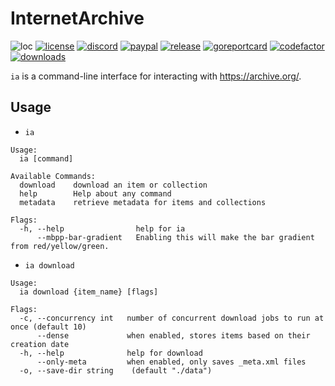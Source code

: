 # InternetArchive

![loc](https://sloc.xyz/github/nektro/internetarchive)
[![license](https://img.shields.io/github/license/nektro/internetarchive.svg)](https://github.com/nektro/internetarchive/blob/master/LICENSE)
[![discord](https://img.shields.io/discord/551971034593755159.svg?logo=discord)](https://discord.gg/P6Y4zQC)
[![paypal](https://img.shields.io/badge/donate-paypal-009cdf?logo=paypal)](https://paypal.me/nektro)
[![release](https://img.shields.io/github/v/release/nektro/internetarchive)](https://github.com/nektro/internetarchive/releases/latest)
[![goreportcard](https://goreportcard.com/badge/github.com/nektro/internetarchive)](https://goreportcard.com/report/github.com/nektro/internetarchive)
[![codefactor](https://www.codefactor.io/repository/github/nektro/internetarchive/badge)](https://www.codefactor.io/repository/github/nektro/internetarchive)
[![downloads](https://img.shields.io/github/downloads/nektro/internetarchive/total.svg)](https://github.com/nektro/internetarchive/releases)

`ia` is a command-line interface for interacting with https://archive.org/.

## Usage

- `ia`
```
Usage:
  ia [command]

Available Commands:
  download    download an item or collection
  help        Help about any command
  metadata    retrieve metadata for items and collections

Flags:
  -h, --help                help for ia
      --mbpp-bar-gradient   Enabling this will make the bar gradient from red/yellow/green.
```

- `ia download`
```
Usage:
  ia download {item_name} [flags]

Flags:
  -c, --concurrency int   number of concurrent download jobs to run at once (default 10)
      --dense             when enabled, stores items based on their creation date
  -h, --help              help for download
      --only-meta         when enabled, only saves _meta.xml files
  -o, --save-dir string    (default "./data")
```
